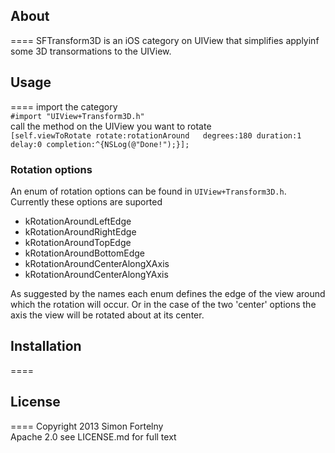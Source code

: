 ## About
====
SFTransform3D is an iOS category on UIView that simplifies applyinf some 3D transormations to the UIView.

## Usage
====
import the category  
 `#import "UIView+Transform3D.h"`  
call the method on the UIView you want to rotate  
 `[self.viewToRotate rotate:rotationAround  
                  degrees:180 duration:1 delay:0 completion:^{NSLog(@"Done!");}];`  

### Rotation options
An enum of rotation options can be found in `UIView+Transform3D.h`. Currently these options are suported  
+ kRotationAroundLeftEdge  
+ kRotationAroundRightEdge  
+ kRotationAroundTopEdge  
+ kRotationAroundBottomEdge  
+ kRotationAroundCenterAlongXAxis  
+ kRotationAroundCenterAlongYAxis  
  
As suggested by the names each enum defines the edge of the view around which the rotation will occur. 
Or in the case of the two 'center' options the axis the view will be rotated about at its center.

## Installation
====


## License
====
Copyright 2013 Simon Fortelny  
Apache 2.0 see LICENSE.md for full text
